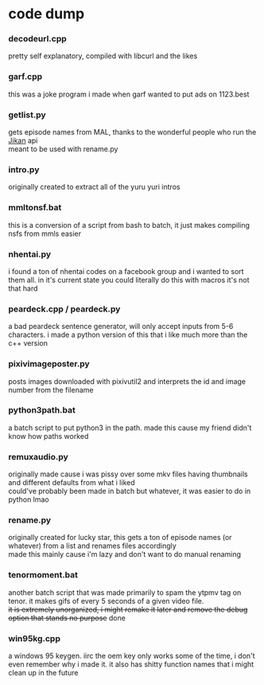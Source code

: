 # code dump

### decodeurl.cpp
pretty self explanatory, compiled with libcurl and the likes

### garf.cpp
this was a joke program i made when garf wanted to put ads on 1123.best

### getlist.py
gets episode names from MAL, thanks to the wonderful people who run the [Jikan](https://jikan.moe/) api<br>
meant to be used with rename.py

### intro.py
originally created to extract all of the yuru yuri intros

### mmltonsf.bat
this is a conversion of a script from bash to batch, it just makes compiling nsfs from mmls easier

### nhentai.py
i found a ton of nhentai codes on a facebook group and i wanted to sort them all. in it's current state you could literally do this with macros it's not that hard

### peardeck.cpp / peardeck.py
a bad peardeck sentence generator, will only accept inputs from 5-6 characters. i made a python version of this that i like much more than the c++ version

### pixivimageposter.py
posts images downloaded with pixivutil2 and interprets the id and image number from the filename

### python3path.bat
a batch script to put python3 in the path. made this cause my friend didn't know how paths worked

### remuxaudio.py
originally made cause i was pissy over some mkv files having thumbnails and different defaults from what i liked<br>
could've probably been made in batch but whatever, it was easier to do in python lmao

### rename.py
originally created for lucky star, this gets a ton of episode names (or whatever) from a list and renames files accordingly<br>
made this mainly cause i'm lazy and don't want to do manual renaming


### tenormoment.bat
another batch script that was made primarily to spam the ytpmv tag on tenor. it makes gifs of every 5 seconds of a given video file.<br>~~it is extremely unorganized, i might remake it later and remove the debug option that stands no purpose~~ done

### win95kg.cpp
a windows 95 keygen. iirc the oem key only works some of the time, i don't even remember why i made it. it also has shitty function names that i might clean up in the future
